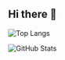 ## Hi there 👋

<!--
**Lelus1988/Lelus1988** is a ✨ _special_ ✨ repository because its `README.md` (this file) appears on your GitHub profile.

Here are some ideas to get you started:

| Languages | Frontend | Backend & Database | Tools & DevOps | OS |
| --------- | -------- | ------------------ | -------------- | -- |
| ![Python](https://cdn.jsdelivr.net/npm/simple-icons@v6/icons/python.svg) | ![HTML](https://cdn.jsdelivr.net/npm/simple-icons@v6/icons/html5.svg) | ![Discord](https://cdn.jsdelivr.net/npm/simple-icons@v6/icons/discord.svg) | ![Git](https://cdn.jsdelivr.net/npm/simple-icons@v6/icons/git.svg) | ![Windows](https://cdn.jsdelivr.net/npm/simple-icons@v6/icons/windows.svg) |
| ![JavaScript](https://cdn.jsdelivr.net/npm/simple-icons@v6/icons/javascript.svg) | ![CSS](https://cdn.jsdelivr.net/npm/simple-icons@v6/icons/css3.svg) | ![MySQL](https://cdn.jsdelivr.net/npm/simple-icons@v6/icons/mysql.svg) | ![GitHub](https://cdn.jsdelivr.net/npm/simple-icons@v6/icons/github.svg) | ![Linux](https://cdn.jsdelivr.net/npm/simple-icons@v6/icons/linux.svg) |

## Meine Skills

| Languages | Frontend | Backend & Database | Tools & DevOps | OS |
| --------- | -------- | ------------------ | -------------- | -- |
| ![Python](https://cdn.jsdelivr.net/npm/simple-icons@v6/icons/python.svg) | ![HTML5](https://cdn.jsdelivr.net/npm/simple-icons@v6/icons/html5.svg) | ![Discord](https://cdn.jsdelivr.net/npm/simple-icons@v6/icons/discord.svg) | ![Git](https://cdn.jsdelivr.net/npm/simple-icons@v6/icons/git.svg) | ![Windows](https://cdn.jsdelivr.net/npm/simple-icons@v6/icons/windows.svg) |
| ![JavaScript](https://cdn.jsdelivr.net/npm/simple-icons@v6/icons/javascript.svg) | ![CSS3](https://cdn.jsdelivr.net/npm/simple-icons@v6/icons/css3.svg) | ![MySQL](https://cdn.jsdelivr.net/npm/simple-icons@v6/icons/mysql.svg) | ![GitHub](https://cdn.jsdelivr.net/npm/simple-icons@v6/icons/github.svg) | ![Linux](https://cdn.jsdelivr.net/npm/simple-icons@v6/icons/linux.svg) |


<!-- Most Used Languages -->
![Top Langs](https://github-readme-stats.vercel.app/api/top-langs/?username=Lelus1988&layout=compact&theme=dark)


<!-- GitHub Stats -->
![GitHub Stats](https://github-readme-stats.vercel.app/api?username=Lelus1988&show_icons=true&theme=dark)
